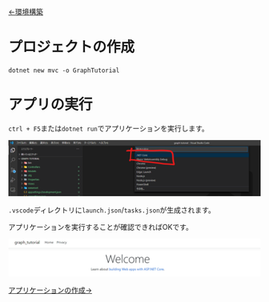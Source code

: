 [←環境構築](./0-preparation.md)

# プロジェクトの作成

`dotnet new mvc -o GraphTutorial`

# アプリの実行

`ctrl + F5`または`dotnet run`でアプリケーションを実行します。

![.NET Coreを選択](./.attachements/2020-10-29-21-18-20.png)

`.vscode`ディレクトリに`launch.json`/`tasks.json`が生成されます。

アプリケーションを実行することが確認できればOKです。

![実行される画面](./.attachements/2020-10-29-21-21-02.png)

[アプリケーションの作成→](./2-practice-one.md)